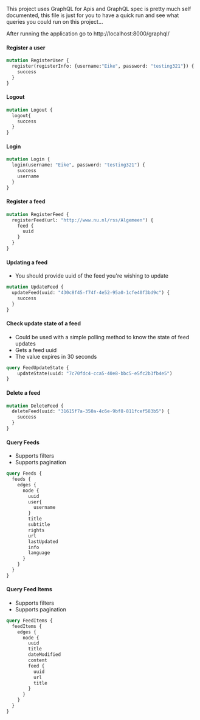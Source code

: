 This project uses GraphQL for Apis and GraphQL spec is pretty much self documented, 
this file is just for you to have a quick run and see what queries you could run on this project...

After running the application go to http://localhost:8000/graphql/ 

#### Register a user
```graphql
mutation RegisterUser {
  register(registerInfo: {username:"Eike", password: "testing321"}) {
    success
  }
}
```
#### Logout
```graphql
mutation Logout {
  logout{
    success
  }
}
```
#### Login
```graphql
mutation Login {
  login(username: "Eike", password: "testing321") {
    success
    username
  }
}
```
#### Register a feed
```graphql
mutation RegisterFeed {
  registerFeed(url: "http://www.nu.nl/rss/Algemeen") {
    feed {
      uuid
    }
  }
}
```
#### Updating a feed
* You should provide uuid of the feed you're wishing to update
```graphql
mutation UpdateFeed {
  updateFeed(uuid: "430c8f45-f74f-4e52-95a0-1cfe40f3bd9c") {
    success
  }
}
```
#### Check update state of a feed
* Could be used with a simple polling method to know the state of feed updates
* Gets a feed uuid
* The value expires in 30 seconds
```graphql
query FeedUpdateState {
	updateState(uuid: "7c70fdc4-cca5-40e8-bbc5-e5fc2b3fb4e5")
}
```
#### Delete a feed
```graphql
mutation DeleteFeed {
  deleteFeed(uuid: "31615f7a-350a-4c6e-9bf8-811fcef583b5") {
    success
  }
}
```
#### Query Feeds
* Supports filters
* Supports pagination
```graphql
query Feeds {
  feeds {
    edges {
      node {
        uuid
        user{
          username
        }
        title
        subtitle
        rights
        url
        lastUpdated
        info
        language
      }
    }
  }
}
```
#### Query Feed Items
* Supports filters
* Supports pagination
```graphql
query FeedItems {
  feedItems {
    edges {
      node {
        uuid
        title
        dateModified
        content
        feed {
          uuid
          url
          title
        }
      }
    }
  }
}
```